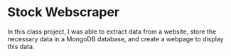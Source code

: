 # Stock Webscraper
In this class project, I was able to extract data from a website, store the necessary data in a MongoDB database, and create a webpage to display this data.
